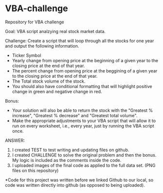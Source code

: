 # VBA-challenge

Repository for VBA challenge

Goal: VBA script analzying real stock market data. 

  Challenge: Create a script that will loop through all the stocks for one year and output the following information.
  - Ticker Symbol
  - Yearly change from opening price at the beginning of a given year to the closing price at the end of that year.
  - The percent change from opening price at the beggining of a given year to the closing price at the end of that year.
  - The Total stock volume of the stock.
  - You should also have conditional formatting that will highlight positive change in green and negative change in red.
  

  
  Bonus:
    
  - Your solution will also be able to return the stock with the "Greatest % increase", "Greatest % decrease" and "Greatest total volume". 
  - Make the appropriate adjustments to your VBA script that will allow it to run on every worksheet, i.e., every year, just by running the VBA script once.
  
  
  ANSWER:
  1. I created TEST to test writing and updating files on github.
  2. I created CHALLENGE to solve the original problem and then the bonus. My logic is included as the comments inside the code. 
  3. I uploaded images of the final code as applied to the full data set. (PNG files on this repository) 

*Code for this project was written before we linked Github to our local, so code was written directly into github (as opposed to being uploaded).
